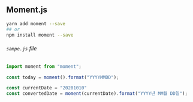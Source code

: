 ## Moment.js
  
```sh
yarn add moment --save
## or
npm install moment --save
```
  
###### `sampe.js` file
```js
import moment from "moment";

const today = moment().format("YYYYMMDD"); 

const currentDate = "20201010"
const convertedDate = moment(currentDate).format("YYYY년 MM월 DD일");
```
